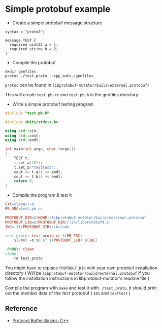 # Simple protobuf example

* Create a simple protobuf message structure  

```
syntax = "proto2";

message TEST {
  required uint32 a = 1;
  required string b = 2;
}
```

* Compile the protobuf  

```
mkdir genfiles  
protoc ./test.proto --cpp_out=./genfiles
```

`protoc` can be found in `libprotobuf-mutator/build/external.protobuf/`  

This will create `test.pb.cc` and `test.pb.h` in the genfiles directory  

* Write a simple protobuf testing program  

```cpp
#include "test.pb.h"

#include <bits/stdc++.h>

using std::cin;
using std::cout;
using std::endl;

int main(int argc, char *argv[])
{
    TEST t;
    t.set_a(101);
    t.set_b("testtest");
    cout << t.a() << endl;
    cout << t.b() << endl;   
    return 0;
} 
```

* Compile the program & test it

```makefile
CXX=clang++-9
PB_SRC=test.pb.cc

PROTOBUF_DIR=$(HOME)/libprotobuf-mutator/build/external.protobuf
PROTOBUF_LIB=$(PROTOBUF_DIR)/lib/libprotobufd.a
INC=-I$(PROTOBUF_DIR)/include

test_proto: test_proto.cc $(PB_SRC)
	$(CXX) -o $@ $^ $(PROTOBUF_LIB) $(INC)

.PHONY: clean
clean: 
	rm test_proto
```

You might have to replace `PROTOBUF_DIR` with your own protobuf installation directory ( Will be `libprotobuf-mutator/build/external.protobuf` if you follow the installation instructions in libprotobuf-mutator's readme file )  

Compile the program with `make` and test it with `./test_proto`, it should print out the member data of the `TEST` protobuf ( `101` and `testtest` )

## Reference  
* [Protocol Buffer Basics: C++](https://developers.google.com/protocol-buffers/docs/cpptutorial)

